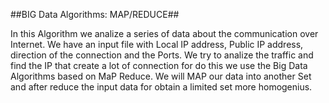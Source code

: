 ##BIG Data Algorithms: MAP/REDUCE##

In this Algorithm we analize a series of data about the communication over Internet.
We have an input file with Local IP address, Public IP address, direction of the connection and the Ports.
We try to analize the traffic and find the IP that create a lot of connection for do this we use
the Big Data Algorithms based on MaP Reduce. We will MAP our data into another Set and after reduce the input data
for obtain a limited set more homogenius.
